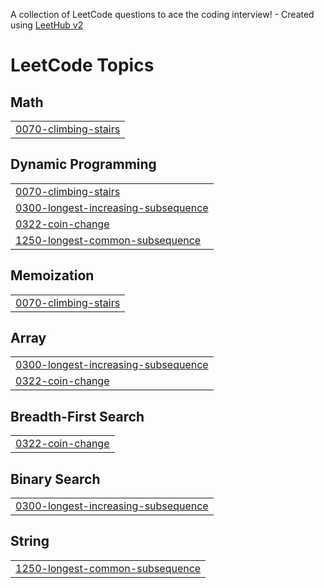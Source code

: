 A collection of LeetCode questions to ace the coding interview! - Created using [LeetHub v2](https://github.com/arunbhardwaj/LeetHub-2.0)
<!---LeetCode Topics Start-->
# LeetCode Topics
## Math
|  |
| ------- |
| [0070-climbing-stairs](https://github.com/Uditgupta08/Blind-75-Leetcode/tree/master/0070-climbing-stairs) |
## Dynamic Programming
|  |
| ------- |
| [0070-climbing-stairs](https://github.com/Uditgupta08/Blind-75-Leetcode/tree/master/0070-climbing-stairs) |
| [0300-longest-increasing-subsequence](https://github.com/Uditgupta08/Blind-75-Leetcode/tree/master/0300-longest-increasing-subsequence) |
| [0322-coin-change](https://github.com/Uditgupta08/Blind-75-Leetcode/tree/master/0322-coin-change) |
| [1250-longest-common-subsequence](https://github.com/Uditgupta08/Blind-75-Leetcode/tree/master/1250-longest-common-subsequence) |
## Memoization
|  |
| ------- |
| [0070-climbing-stairs](https://github.com/Uditgupta08/Blind-75-Leetcode/tree/master/0070-climbing-stairs) |
## Array
|  |
| ------- |
| [0300-longest-increasing-subsequence](https://github.com/Uditgupta08/Blind-75-Leetcode/tree/master/0300-longest-increasing-subsequence) |
| [0322-coin-change](https://github.com/Uditgupta08/Blind-75-Leetcode/tree/master/0322-coin-change) |
## Breadth-First Search
|  |
| ------- |
| [0322-coin-change](https://github.com/Uditgupta08/Blind-75-Leetcode/tree/master/0322-coin-change) |
## Binary Search
|  |
| ------- |
| [0300-longest-increasing-subsequence](https://github.com/Uditgupta08/Blind-75-Leetcode/tree/master/0300-longest-increasing-subsequence) |
## String
|  |
| ------- |
| [1250-longest-common-subsequence](https://github.com/Uditgupta08/Blind-75-Leetcode/tree/master/1250-longest-common-subsequence) |
<!---LeetCode Topics End-->